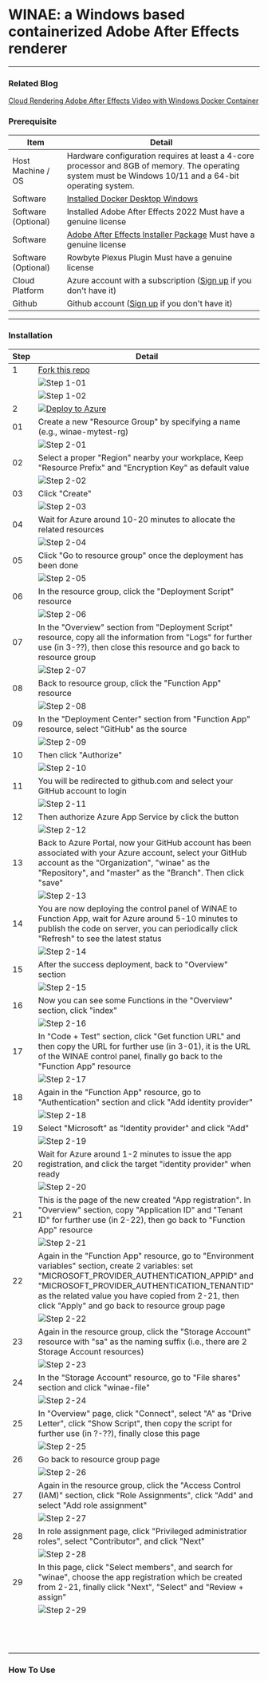 # WINAE: a Windows based containerized Adobe After Effects renderer

---

### Related Blog

[Cloud Rendering Adobe After Effects Video with Windows Docker Container](https://mohohan.com/393)

### Prerequisite


| Item                | Detail                                                                                                                                                   |
| --------------------- | ---------------------------------------------------------------------------------------------------------------------------------------------------------- |
| Host Machine / OS   | Hardware configuration requires at least a 4-core processor and 8GB of memory. The operating system must be Windows 10/11 and a 64-bit operating system. |
| Software            | [Installed Docker Desktop Windows](https://docs.docker.com/desktop/install/windows-install/)                                                             |
| Software (Optional) | Installed Adobe After Effects 2022 Must have a genuine license                                                                                           |
| Software            | [Adobe After Effects Installer Package](https://adminconsole.adobe.com) Must have a genuine license                                                      |
| Software (Optional) | Rowbyte Plexus Plugin Must have a genuine license                                                                                                        |
| Cloud Platform      | Azure account with a subscription ([Sign up](https://signup.azure.com/signup) if you don't have it)                                                      |
| Github              | Github account ([Sign up](https://github.com/signup) if you don't have it)                                                                               |

---

### Installation


| Step | Detail                                                                                                                                                                                                                                                                                                |
| ------ | ------------------------------------------------------------------------------------------------------------------------------------------------------------------------------------------------------------------------------------------------------------------------------------------------------- |
| 1    | [Fork this repo](https://github.com/theringe/winae/fork)                                                                                                                                                                                                                                              |
|      | ![Step 1-01](docs/images/1-01.png "Step 1-01")                                                                                                                                                                                                                                                        |
|      | ![Step 1-02](docs/images/1-02.png "Step 1-02")                                                                                                                                                                                                                                                        |
| 2    | [![Deploy to Azure](https://aka.ms/deploytoazurebutton)](https://portal.azure.com/#create/Microsoft.Template/uri/https%3A%2F%2Fraw.githubusercontent.com%2Ftheringe%2Fwinae%2Fmaster%2Fwinae.json)                                                                                                    |
| 01   | Create a new "Resource Group" by specifying a name (e.g., winae-mytest-rg)                                                                                                                                                                                                                            |
|      | ![Step 2-01](docs/images/2-01.png "Step 2-01")                                                                                                                                                                                                                                                        |
| 02   | Select a proper "Region" nearby your workplace, Keep "Resource Prefix" and "Encryption Key" as default value                                                                                                                                                                                          |
|      | ![Step 2-02](docs/images/2-02.png "Step 2-02")                                                                                                                                                                                                                                                        |
| 03   | Click "Create"                                                                                                                                                                                                                                                                                        |
|      | ![Step 2-03](docs/images/2-03.png "Step 2-03")                                                                                                                                                                                                                                                        |
| 04   | Wait for Azure around 10-20 minutes to allocate the related resources                                                                                                                                                                                                                                 |
|      | ![Step 2-04](docs/images/2-04.png "Step 2-04")                                                                                                                                                                                                                                                        |
| 05   | Click "Go to resource group" once the deployment has been done                                                                                                                                                                                                                                        |
|      | ![Step 2-05](docs/images/2-05.png "Step 2-05")                                                                                                                                                                                                                                                        |
| 06   | In the resource group, click the "Deployment Script" resource                                                                                                                                                                                                                                         |
|      | ![Step 2-06](docs/images/2-06.png "Step 2-06")                                                                                                                                                                                                                                                        |
| 07   | In the "Overview" section from "Deployment Script" resource, copy all the information from "Logs" for further use (in 3-??), then close this resource and go back to resource group                                                                                                                   |
|      | ![Step 2-07](docs/images/2-07.png "Step 2-07")                                                                                                                                                                                                                                                        |
| 08   | Back to resource group, click the "Function App" resource                                                                                                                                                                                                                                             |
|      | ![Step 2-08](docs/images/2-08.png "Step 2-08")                                                                                                                                                                                                                                                        |
| 09   | In the "Deployment Center" section from "Function App" resource, select "GitHub" as the source                                                                                                                                                                                                        |
|      | ![Step 2-09](docs/images/2-09.png "Step 2-09")                                                                                                                                                                                                                                                        |
| 10   | Then click "Authorize"                                                                                                                                                                                                                                                                                |
|      | ![Step 2-10](docs/images/2-10.png "Step 2-10")                                                                                                                                                                                                                                                        |
| 11   | You will be redirected to github.com and select your GitHub account to login                                                                                                                                                                                                                          |
|      | ![Step 2-11](docs/images/2-11.png "Step 2-11")                                                                                                                                                                                                                                                        |
| 12   | Then authorize Azure App Service by click the button                                                                                                                                                                                                                                                  |
|      | ![Step 2-12](docs/images/2-12.png "Step 2-12")                                                                                                                                                                                                                                                        |
| 13   | Back to Azure Portal, now your GitHub account has been associated with your Azure account, select your GitHub account as the "Organization", "winae" as the "Repository", and "master" as the "Branch". Then click "save"                                                                             |
|      | ![Step 2-13](docs/images/2-13.png "Step 2-13")                                                                                                                                                                                                                                                        |
| 14   | You are now deploying the control panel of WINAE to Function App, wait for Azure around 5-10 minutes to publish the code on server, you can periodically click "Refresh" to see the latest status                                                                                                     |
|      | ![Step 2-14](docs/images/2-14.png "Step 2-14")                                                                                                                                                                                                                                                        |
| 15   | After the success deployment, back to "Overview" section                                                                                                                                                                                                                                              |
|      | ![Step 2-15](docs/images/2-15.png "Step 2-15")                                                                                                                                                                                                                                                        |
| 16   | Now you can see some Functions in the "Overview" section, click "index"                                                                                                                                                                                                                               |
|      | ![Step 2-16](docs/images/2-16.png "Step 2-16")                                                                                                                                                                                                                                                        |
| 17   | In "Code + Test" section, click "Get function URL" and then copy the URL for further use (in 3-01), it is the URL of the WINAE control panel, finally go back to the "Function App" resource                                                                                                          |
|      | ![Step 2-17](docs/images/2-17.png "Step 2-17")                                                                                                                                                                                                                                                        |
| 18   | Again in the "Function App" resource, go to "Authentication" section and click "Add identity provider"                                                                                                                                                                                                |
|      | ![Step 2-18](docs/images/2-18.png "Step 2-18")                                                                                                                                                                                                                                                        |
| 19   | Select "Microsoft" as "Identity provider" and click "Add"                                                                                                                                                                                                                                             |
|      | ![Step 2-19](docs/images/2-19.png "Step 2-19")                                                                                                                                                                                                                                                        |
| 20   | Wait for Azure around 1-2 minutes to issue the app registration, and click the target "identity provider" when ready                                                                                                                                                                                  |
|      | ![Step 2-20](docs/images/2-20.png "Step 2-20")                                                                                                                                                                                                                                                        |
| 21   | This is the page of the new created "App registration". In "Overview" section, copy "Application ID" and "Tenant ID" for further use (in 2-22), then go back to "Function App" resource                                                                                                               |
|      | ![Step 2-21](docs/images/2-21.png "Step 2-21")                                                                                                                                                                                                                                                        |
| 22   | Again in the "Function App" resource, go to "Environment variables" section, create 2 variables: set "MICROSOFT_PROVIDER_AUTHENTICATION_APPID" and "MICROSOFT_PROVIDER_AUTHENTICATION_TENANTID" as the related value you have copied from 2-21, then click "Apply" and go back to resource group page |
|      | ![Step 2-22](docs/images/2-22.png "Step 2-22")                                                                                                                                                                                                                                                        |
| 23   | Again in the resource group, click the "Storage Account" resource with "sa" as the naming suffix (i.e., there are 2 Storage Account resources)                                                                                                                                                        |
|      | ![Step 2-23](docs/images/2-23.png "Step 2-23")                                                                                                                                                                                                                                                        |
| 24   | In the "Storage Account" resource, go to "File shares" section and click "winae-file"                                                                                                                                                                                                                 |
|      | ![Step 2-24](docs/images/2-24.png "Step 2-24")                                                                                                                                                                                                                                                        |
| 25   | In "Overview" page, click "Connect", select "A" as "Drive Letter", click "Show Script", then copy the script for further use (in ?-??), finally close this page                                                                                                                                       |
|      | ![Step 2-25](docs/images/2-25.png "Step 2-25")                                                                                                                                                                                                                                                        |
| 26   | Go back to resource group page                                                                                                                                                                                                                                                                        |
|      | ![Step 2-26](docs/images/2-26.png "Step 2-26")                                                                                                                                                                                                                                                        |
| 27   | Again in the resource group, click the "Access Control (IAM)" section, click "Role Assignments", click "Add" and select "Add role assignment"                                                                                                                                                         |
|      | ![Step 2-27](docs/images/2-27.png "Step 2-27")                                                                                                                                                                                                                                                        |
| 28   | In role assignment page, click "Privileged administratior roles", select "Contributor", and click "Next"                                                                                                                                                                                              |
|      | ![Step 2-28](docs/images/2-28.png "Step 2-28")                                                                                                                                                                                                                                                        |
| 29   | In this page, click "Select members", and search for "winae", choose the app registration which be created from 2-21, finally click "Next", "Select" and "Review + assign"                                                                                                                            |
|      | ![Step 2-29](docs/images/2-29.png "Step 2-29")                                                                                                                                                                                                                                                        |
|      |                                                                                                                                                                                                                                                                                                       |
|      |                                                                                                                                                                                                                                                                                                       |
|      |                                                                                                                                                                                                                                                                                                       |
|      |                                                                                                                                                                                                                                                                                                       |
|      |                                                                                                                                                                                                                                                                                                       |
|      |                                                                                                                                                                                                                                                                                                       |
|      |                                                                                                                                                                                                                                                                                                       |
|      |                                                                                                                                                                                                                                                                                                       |
|      |                                                                                                                                                                                                                                                                                                       |
|      |                                                                                                                                                                                                                                                                                                       |
|      |                                                                                                                                                                                                                                                                                                       |
|      |                                                                                                                                                                                                                                                                                                       |


### How To Use
